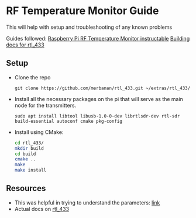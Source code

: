 # RF Temperature Monitor Guide
This will help with setup and troubleshooting of any known problems

Guides followed:
[Raspberry Pi RF Temperature Monitor instructable](https://www.instructables.com/id/Raspberry-Pi-RF-Temperature-Monitor/)
[Building docs for rtl_433](https://github.com/merbanan/rtl_433/blob/master/docs/BUILDING.md)

## Setup

 - Clone the repo
    
    `git clone https://github.com/merbanan/rtl_433.git ~/extras/rtl_433/`
 - Install all the necessary packages on the pi that will serve as the main node for the transmitters.
    
    `sudo apt install libtool libusb-1.0-0-dev librtlsdr-dev rtl-sdr build-essential autoconf cmake pkg-config`
 - Install using CMake:
    ```bash
    cd rtl_433/
    mkdir build
    cd build
    cmake ..
    make
    make install 
   ```
 
 ## Resources
  - This was helpful in trying to understand the parameters: [link](https://triq.org/rtl_433/INTEGRATION.html)
  - Actual docs on [rtl_433](https://github.com/merbanan/rtl_433#user-content-running)